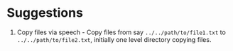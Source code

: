 # Suggestions

1. Copy files via speech - Copy files from say `../../path/to/file1.txt` to `../../path/to/file2.txt`, initially one level directory copying files.